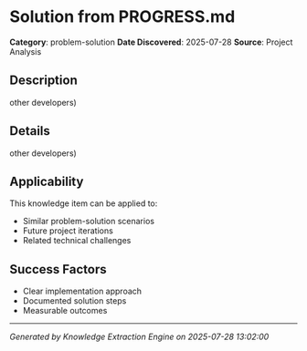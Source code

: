 # Solution from PROGRESS.md
**Category**: problem-solution
**Date Discovered**: 2025-07-28
**Source**: Project Analysis

## Description
other developers)

## Details
other developers)

## Applicability
This knowledge item can be applied to:
- Similar problem-solution scenarios
- Future project iterations
- Related technical challenges

## Success Factors
- Clear implementation approach
- Documented solution steps
- Measurable outcomes

---
*Generated by Knowledge Extraction Engine on 2025-07-28 13:02:00*
